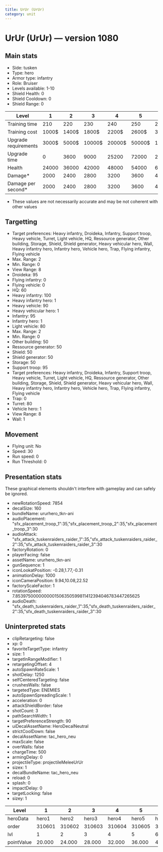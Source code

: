 ```yaml
---
title: UrUr (UrUr)
category: unit
---
```


# UrUr (UrUr) — version 1080

## Main stats

  * Side: tusken
  * Type: hero
  * Armor type: infantry
  * Role: Bruiser
  * Levels available: 1-10
  * Shield Health: 0
  * Shield Cooldown: 0
  * Shield Range: 0

|Level               |1    |2    |3     |4     |5     |6      |7      |8      |9       |10      |
|--------------------|-----|-----|------|------|------|-------|-------|-------|--------|--------|
|Training time       |210  |220  |230   |240   |250   |260    |270    |280    |290     |300     |
|Training cost       |1000$|1400$|1800$ |2200$ |2600$ |3000$  |3400$  |4000$  |4200$   |4600$   |
|Upgrade requirements|3000$|5000$|10000$|20000$|50000$|135000$|225000$|450000$|1500000$|2500000$|
|Upgrade time        |0    |3600 |9000  |25200 |72000 |216000 |345600 |518400 |691200  |1036800 |
|Health              |24000|36000|42000 |48000 |54000 |60000  |66000  |72000  |78000   |90000   |
|Damage*             |2000 |2400 |2800  |3200  |3600  |4000   |4400   |4800   |5200    |6000    |
|Damage per second*  |2000 |2400 |2800  |3200  |3600  |4000   |4400   |4800   |5200    |6000    |

* These values are not necessarily accurate and may be not coherent with other values

## Targetting

  * Target preferences: Heavy infantry, Droideka, Infantry, Support troop, Heavy vehicle, Turret, Light vehicle, HQ, Ressource generator, Other building, Storage, Shield, Shield generator, Heavy vehicular hero, Wall, Heavy infantry hero, Infantry hero, Vehicle hero, Trap, Flying infantry, Flying vehicle
  * Max. Range: 2
  * Min. Range: 0
  * View Range: 8
  * Droideka: 95
  * Flying infantry: 0
  * Flying vehicle: 0
  * HQ: 60
  * Heavy infantry: 100
  * Heavy infantry hero: 1
  * Heavy vehicle: 90
  * Heavy vehicular hero: 1
  * Infantry: 95
  * Infantry hero: 1
  * Light vehicle: 80
  * Max. Range: 2
  * Min. Range: 0
  * Other building: 50
  * Ressource generator: 50
  * Shield: 50
  * Shield generator: 50
  * Storage: 50
  * Support troop: 95
  * Target preferences: Heavy infantry, Droideka, Infantry, Support troop, Heavy vehicle, Turret, Light vehicle, HQ, Ressource generator, Other building, Storage, Shield, Shield generator, Heavy vehicular hero, Wall, Heavy infantry hero, Infantry hero, Vehicle hero, Trap, Flying infantry, Flying vehicle
  * Trap: 0
  * Turret: 80
  * Vehicle hero: 1
  * View Range: 8
  * Wall: 1

## Movement

  * Flying unit: No
  * Speed: 30
  * Run speed: 0
  * Run Threshold: 0

## Presentation stats

These graphical elements shouldn't interfere with gameplay and can safely be ignored.

  * newRotationSpeed: 7854
  * decalSize: 160
  * bundleName: ururhero_tkn-ani
  * audioPlacement: "sfx_placement_troop_1":35,"sfx_placement_troop_2":35,"sfx_placement_troop_3":30
  * audioAttack: "sfx_attack_tuskenraiders_raider_1":35,"sfx_attack_tuskenraiders_raider_2":35,"sfx_attack_tuskenraiders_raider_3":30
  * factoryRotation: 0
  * playerFacing: false
  * assetName: ururhero_tkn-ani
  * gunSequence: 1
  * iconLookatPosition: -0.28,1.77,-0.31
  * animationDelay: 1000
  * iconCameraPosition: 9.94,10.08,22.52
  * factoryScaleFactor: 1
  * rotationSpeed: 7.8539750000000001506350599811412394046783447265625
  * audioDeath: "sfx_death_tuskenraiders_raider_1":35,"sfx_death_tuskenraiders_raider_2":35,"sfx_death_tuskenraiders_raider_3":30

## Uninterpreted stats

  * clipRetargeting: false
  * xp: 0
  * favoriteTargetType: infantry
  * size: 1
  * targetInRangeModifier: 1
  * retargetingOffset: 4
  * autoSpawnRateScale: 1
  * shotDelay: 1250
  * selfCenteredTargeting: false
  * crushesWalls: false
  * targetedType: ENEMIES
  * autoSpawnSpreadingScale: 1
  * acceleration: 0
  * attackShieldBorder: false
  * shotCount: 3
  * pathSearchWidth: 1
  * targetPreferenceStrength: 90
  * uiDecalAssetName: HeroDecalNeutral
  * strictCoolDown: false
  * decalAssetName: tac_hero_neu
  * maxScale: false
  * overWalls: false
  * chargeTime: 500
  * armingDelay: 0
  * projectileType: projectileMeleeUrUr
  * sizex: 1
  * decalBundleName: tac_hero_neu
  * reload: 0
  * splash: 0
  * impactDelay: 0
  * targetLocking: false
  * sizey: 1

|Level     |1     |2     |3     |4     |5     |6     |7     |8     |9     |10    |
|----------|------|------|------|------|------|------|------|------|------|------|
|heroData  |hero1 |hero2 |hero3 |hero4 |hero5 |hero6 |hero7 |hero8 |hero9 |hero10|
|order     |310601|310602|310603|310604|310605|310606|310607|310608|310609|310610|
|lvl       |1     |2     |3     |4     |5     |6     |7     |8     |9     |10    |
|pointValue|20.000|24.000|28.000|32.000|36.000|40.000|44.000|48.000|52.000|60.000|

